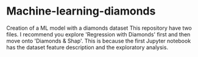 # Machine-learning-diamonds
Creation of a ML model with a diamonds dataset
This repository have two files. I recommend you explore 'Regression with Diamonds' first and then move onto 'Diamonds & Shap'. This is because the first Jupyter notebook 
has the dataset feature description and the exploratory analysis.

